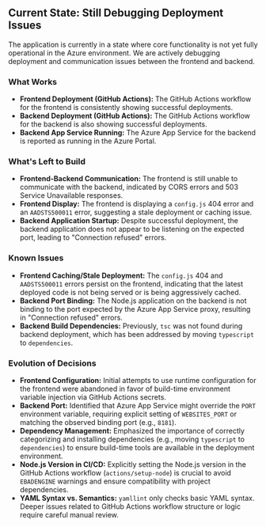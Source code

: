 ## Current State: Still Debugging Deployment Issues

The application is currently in a state where core functionality is not yet fully operational in the Azure environment. We are actively debugging deployment and communication issues between the frontend and backend.

### What Works

-   **Frontend Deployment (GitHub Actions):** The GitHub Actions workflow for the frontend is consistently showing successful deployments.
-   **Backend Deployment (GitHub Actions):** The GitHub Actions workflow for the backend is also showing successful deployments.
-   **Backend App Service Running:** The Azure App Service for the backend is reported as running in the Azure Portal.

### What's Left to Build

-   **Frontend-Backend Communication:** The frontend is still unable to communicate with the backend, indicated by CORS errors and 503 Service Unavailable responses.
-   **Frontend Display:** The frontend is displaying a `config.js` 404 error and an `AADSTS500011` error, suggesting a stale deployment or caching issue.
-   **Backend Application Startup:** Despite successful deployment, the backend application does not appear to be listening on the expected port, leading to "Connection refused" errors.

### Known Issues

-   **Frontend Caching/Stale Deployment:** The `config.js` 404 and `AADSTS500011` errors persist on the frontend, indicating that the latest deployed code is not being served or is being aggressively cached.
-   **Backend Port Binding:** The Node.js application on the backend is not binding to the port expected by the Azure App Service proxy, resulting in "Connection refused" errors.
-   **Backend Build Dependencies:** Previously, `tsc` was not found during backend deployment, which has been addressed by moving `typescript` to `dependencies`.

### Evolution of Decisions

-   **Frontend Configuration:** Initial attempts to use runtime configuration for the frontend were abandoned in favor of build-time environment variable injection via GitHub Actions secrets.
-   **Backend Port:** Identified that Azure App Service might override the `PORT` environment variable, requiring explicit setting of `WEBSITES_PORT` or matching the observed binding port (e.g., `8181`).
-   **Dependency Management:** Emphasized the importance of correctly categorizing and installing dependencies (e.g., moving `typescript` to `dependencies`) to ensure build-time tools are available in the deployment environment.
-   **Node.js Version in CI/CD:** Explicitly setting the Node.js version in the GitHub Actions workflow (`actions/setup-node`) is crucial to avoid `EBADENGINE` warnings and ensure compatibility with project dependencies.
-   **YAML Syntax vs. Semantics:** `yamllint` only checks basic YAML syntax. Deeper issues related to GitHub Actions workflow structure or logic require careful manual review.

